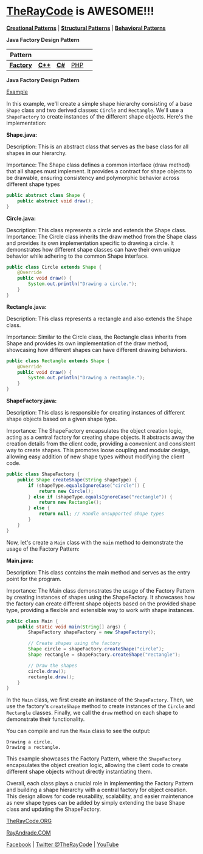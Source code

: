 # [TheRayCode](../../../README.md) is AWESOME!!!

**[Creational Patterns](../README.md)** | **[Structural Patterns](../../Structural/README.md)** | **[Behavioral Patterns](../../Behavioral/README.md)**

**Java Factory Design Pattern**

|Pattern|   |   |   |   |
|---|---|---|---|---|
|  [**Factory**](README.md) | [**C++**](../../../CPP/Creational/Factory/README.md) | [**C#**](../../../Csharp/Creational/Factory/README.md) | [PHP](../../../PHP/Creational/Factory/README.md) |

**Java Factory Design Pattern**

[Example](./script/page01.md)


In this example, we'll create a simple shape hierarchy consisting of a base `Shape` class and two derived classes: `Circle` and `Rectangle`. We'll use a `ShapeFactory` to create instances of the different shape objects. Here's the implementation:

**Shape.java:**

Description: This is an abstract class that serves as the base class for all shapes in our hierarchy.

Importance: The Shape class defines a common interface (draw method) that all shapes must implement. 
It provides a contract for shape objects to be drawable, ensuring consistency and polymorphic behavior across different shape types


```java
public abstract class Shape {
    public abstract void draw();
}
```

**Circle.java:**

Description: This class represents a circle and extends the Shape class.
Importance: The Circle class inherits the draw method from the Shape class and provides its own implementation specific to drawing a circle. It demonstrates how different shape classes can have their own unique behavior while adhering to the common Shape interface.

```java
public class Circle extends Shape {
    @Override
    public void draw() {
        System.out.println("Drawing a circle.");
    }
}
```

**Rectangle.java:**

Description: This class represents a rectangle and also extends the Shape class.

Importance: Similar to the Circle class, the Rectangle class inherits from Shape and provides its own implementation of the draw method, showcasing how different shapes can have different drawing behaviors.

```java
public class Rectangle extends Shape {
    @Override
    public void draw() {
        System.out.println("Drawing a rectangle.");
    }
}
```

**ShapeFactory.java:**

Description: This class is responsible for creating instances of different shape objects based on a given shape type.

Importance: The ShapeFactory encapsulates the object creation logic, acting as a central factory for creating shape objects. It abstracts away the creation details from the client code, providing a convenient and consistent way to create shapes. This promotes loose coupling and modular design, allowing easy addition of new shape types without modifying the client code.

```java
public class ShapeFactory {
    public Shape createShape(String shapeType) {
        if (shapeType.equalsIgnoreCase("circle")) {
            return new Circle();
        } else if (shapeType.equalsIgnoreCase("rectangle")) {
            return new Rectangle();
        } else {
            return null; // Handle unsupported shape types
        }
    }
}
```

Now, let's create a `Main` class with the `main` method to demonstrate the usage of the Factory Pattern:

**Main.java:**

Description: This class contains the main method and serves as the entry point for the program.

Importance: The Main class demonstrates the usage of the Factory Pattern by creating instances of shapes using the ShapeFactory. It showcases how the factory can create different shape objects based on the provided shape type, providing a flexible and extensible way to work with shape instances.
```java
public class Main {
    public static void main(String[] args) {
        ShapeFactory shapeFactory = new ShapeFactory();

        // Create shapes using the factory
        Shape circle = shapeFactory.createShape("circle");
        Shape rectangle = shapeFactory.createShape("rectangle");

        // Draw the shapes
        circle.draw();
        rectangle.draw();
    }
}
```

In the `Main` class, we first create an instance of the `ShapeFactory`. Then, we use the factory's `createShape` method to create instances of the `Circle` and `Rectangle` classes. Finally, we call the `draw` method on each shape to demonstrate their functionality.

You can compile and run the `Main` class to see the output:
```
Drawing a circle.
Drawing a rectangle.
```

This example showcases the Factory Pattern, where the `ShapeFactory` encapsulates the object creation logic, allowing the client code to create different shape objects without directly instantiating them.

Overall, each class plays a crucial role in implementing the Factory Pattern and building a shape hierarchy with a central factory for object creation. This design allows for code reusability, scalability, and easier maintenance as new shape types can be added by simply extending the base Shape class and updating the ShapeFactory.



[TheRayCode.ORG](https://www.TheRayCode.org)

[RayAndrade.COM](https://www.RayAndrade.com)

[Facebook](https://www.facebook.com/TheRayCode/) | [Twitter @TheRayCode](https://www.twitter.com/TheRayCode/) | [YouTube](https://www.youtube.com/TheRayCode/)


